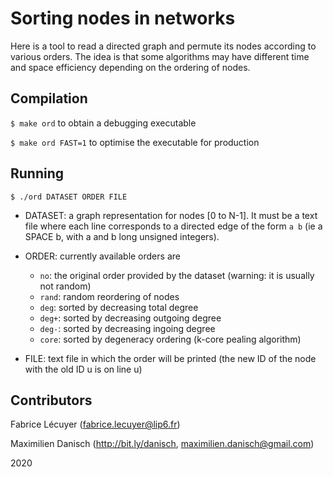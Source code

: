 # Sorting nodes in networks

Here is a tool to read a directed graph and permute its nodes according to various orders. The idea is that some algorithms may have different time and space efficiency depending on the ordering of nodes.

## Compilation
`$ make ord`			to obtain a debugging executable

`$ make ord FAST=1`	to optimise the executable for production

## Running
`$ ./ord DATASET ORDER FILE`

* DATASET: a graph representation for nodes [0 to N-1]. It must be a text file where each line corresponds to a directed edge of the form `a b` (ie a SPACE b, with a and b long unsigned integers).

* ORDER: currently available orders are
  * `no`:   the original order provided by the dataset (warning: it is usually not random)
  * `rand`: random reordering of nodes
  * `deg`:  sorted by decreasing total degree
  * `deg+`: sorted by decreasing outgoing degree
  * `deg-`: sorted by decreasing ingoing degree
  * `core`: sorted by degeneracy ordering (k-core pealing algorithm)

* FILE: text file in which the order will be printed (the new ID of the node with the old ID u is on line u)

## Contributors 

Fabrice Lécuyer (fabrice.lecuyer@lip6.fr)

Maximilien Danisch (http://bit.ly/danisch, maximilien.danisch@gmail.com)

2020
